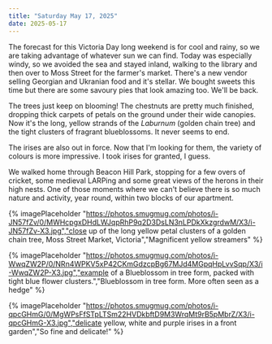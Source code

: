 ```yaml
---
title: "Saturday May 17, 2025"
date: 2025-05-17
---
```


The forecast for this Victoria Day long weekend is for cool and rainy, so we are taking advantage of whatever sun we can find.  Today was especially windy, so we avoided the sea and stayed inland, walking to the library and then over to Moss Street for the farmer's market. There's a new vendor selling Georgian and Ukranian food and it's stellar.  We bought sweets this time but there are some savoury pies that look amazing too.  We'll be back.

The trees just keep on blooming!  The chestnuts are pretty much finished, dropping thick carpets of petals on the ground under their wide canopies.  Now it's the long, yellow strands of the _Laburnum_ (golden chain tree) and the tight clusters of fragrant blueblossoms.  It never seems to end.

The irises are also out in force.  Now that I'm looking for them, the variety of colours is more impressive.  I took irises for granted, I guess.

We walked home through Beacon Hill Park, stopping for a few overs of cricket, some medieval LARPing and some great views of the herons in their high nests.  One of those moments where we can't believe there is so much nature and activity, year round, within two blocks of our apartment.

{% imagePlaceholder "https://photos.smugmug.com/photos/i-JN57fZv/0/MWHcpgxDHdLWJqpRhP9q2D3DsLN3nLPDkXkzgrdwM/X3/i-JN57fZv-X3.jpg","close up of the long yellow petal clusters of a golden chain tree, Moss Street Market, Victoria","Magnificent yellow streamers" %}

{% imagePlaceholder "https://photos.smugmug.com/photos/i-WwqZW2P/0/NRn4WPKV5xP42CKmGdzcpBg67MJd4MGpqHpLvvSqp/X3/i-WwqZW2P-X3.jpg","example of a Blueblossom in tree form, packed with tight blue flower clusters.","Blueblossom in tree form.  More often seen as a hedge" %}

{% imagePlaceholder "https://photos.smugmug.com/photos/i-qpcGHmG/0/MgWPsFfSTpLTSm22HVDkbftD9M3WrqMt9rB5pMbrZ/X3/i-qpcGHmG-X3.jpg","delicate yellow, white and purple irises in a front garden","So fine and delicate!" %}